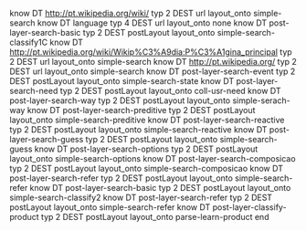 know 
  DT http://pt.wikipedia.org/wiki/
  typ 2
  DEST url
  layout_onto simple-search
know 
  DT language
  typ 4
  DEST url
  layout_onto none
know 
  DT post-layer-search-basic
  typ 2
  DEST postLayout
  layout_onto simple-search-classify1C
know 
  DT http://pt.wikipedia.org/wiki/Wikip%C3%A9dia:P%C3%A1gina_principal
  typ 2
  DEST url
  layout_onto simple-search
know 
  DT http://pt.wikipedia.org/
  typ 2
  DEST url
  layout_onto simple-search
know 
  DT post-layer-search-event
  typ 2
  DEST postLayout
  layout_onto simple-search-state
know 
  DT post-layer-search-need
  typ 2
  DEST postLayout
  layout_onto coll-usr-need
know 
  DT post-layer-search-way
  typ 2
  DEST postLayout
  layout_onto simple-serach-way
know 
  DT post-layer-search-preditive
  typ 2
  DEST postLayout
  layout_onto simple-search-preditive
know 
  DT post-layer-search-reactive
  typ 2
  DEST postLayout
  layout_onto simple-search-reactive
know 
  DT post-layer-search-guess
  typ 2
  DEST postLayout
  layout_onto simple-search-guess
know 
  DT post-layer-search-options
  typ 2
  DEST postLayout
  layout_onto simple-search-options
know 
  DT post-layer-search-composicao
  typ 2
  DEST postLayout
  layout_onto simple-search-composicao
know 
  DT post-layer-search-refer
  typ 2
  DEST postLayout
  layout_onto simple-search-refer
know 
  DT post-layer-search-basic
  typ 2
  DEST postLayout
  layout_onto simple-search-classify2
know 
  DT post-layer-search-refer
  typ 2
  DEST postLayout
  layout_onto simple-search-refer
know 
  DT post-layer-classify-product
  typ 2
  DEST postLayout
  layout_onto parse-learn-product
end
